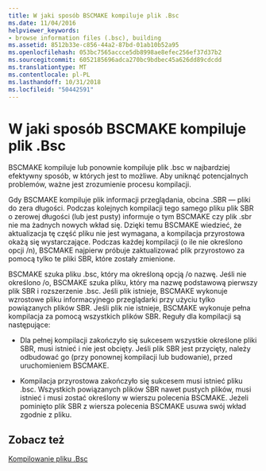 ```yaml
---
title: W jaki sposób BSCMAKE kompiluje plik .Bsc
ms.date: 11/04/2016
helpviewer_keywords:
- browse information files (.bsc), building
ms.assetid: 8512b33e-c856-44a2-87bd-01ab10b52a95
ms.openlocfilehash: 053bc7565accce5db8998ae8efec256ef37d37b2
ms.sourcegitcommit: 6052185696adca270bc9bdbec45a626dd89cdcdd
ms.translationtype: MT
ms.contentlocale: pl-PL
ms.lasthandoff: 10/31/2018
ms.locfileid: "50442591"
---
```

# <a name="how-bscmake-builds-a-bsc-file"></a>W jaki sposób BSCMAKE kompiluje plik .Bsc

BSCMAKE kompiluje lub ponownie kompiluje plik .bsc w najbardziej efektywny sposób, w których jest to możliwe. Aby uniknąć potencjalnych problemów, ważne jest zrozumienie procesu kompilacji.

Gdy BSCMAKE kompiluje plik informacji przeglądania, obcina .SBR — pliki do zera długości. Podczas kolejnych kompilacji tego samego pliku plik SBR o zerowej długości (lub jest pusty) informuje o tym BSCMAKE czy plik .sbr nie ma żadnych nowych wkład się. Dzięki temu BSCMAKE wiedzieć, że aktualizacja tę część pliku nie jest wymagana, a kompilacja przyrostowa okażą się wystarczające. Podczas każdej kompilacji (o ile nie określono opcji /n), BSCMAKE najpierw próbuje zaktualizować plik przyrostowo za pomocą tylko te pliki SBR, które zostały zmienione.

BSCMAKE szuka pliku .bsc, który ma określoną opcją /o nazwę. Jeśli nie określono /o, BSCMAKE szuka pliku, który ma nazwę podstawową pierwszy plik SBR i rozszerzenie .bsc. Jeśli plik istnieje, BSCMAKE wykonuje wzrostowe pliku informacyjnego przeglądarki przy użyciu tylko powiązanych plików SBR. Jeśli plik nie istnieje, BSCMAKE wykonuje pełna kompilacja za pomocą wszystkich plików SBR. Reguły dla kompilacji są następujące:

- Dla pełnej kompilacji zakończyło się sukcesem wszystkie określone pliki SBR, musi istnieć i nie jest obcięty. Jeśli plik SBR jest przycięty, należy odbudować go (przy ponownej kompilacji lub budowanie), przed uruchomieniem BSCMAKE.

- Kompilacja przyrostowa zakończyło się sukcesem musi istnieć pliku .bsc. Wszystkich powiązanych plików SBR nawet pustych plików, musi istnieć i musi zostać określony w wierszu polecenia BSCMAKE. Jeżeli pominięto plik SBR z wiersza polecenia BSCMAKE usuwa swój wkład zgodnie z pliku.

## <a name="see-also"></a>Zobacz też

[Kompilowanie pliku .Bsc](../../build/reference/building-a-dot-bsc-file.md)